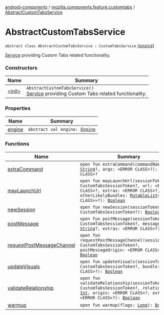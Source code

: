 [android-components](../../index.md) / [mozilla.components.feature.customtabs](../index.md) / [AbstractCustomTabsService](./index.md)

# AbstractCustomTabsService

`abstract class AbstractCustomTabsService : CustomTabsService` [(source)](https://github.com/mozilla-mobile/android-components/blob/master/components/feature/customtabs/src/main/java/mozilla/components/feature/customtabs/AbstractCustomTabsService.kt#L26)

[Service](#) providing Custom Tabs related functionality.

### Constructors

| Name | Summary |
|---|---|
| [&lt;init&gt;](-init-.md) | `AbstractCustomTabsService()`<br>[Service](#) providing Custom Tabs related functionality. |

### Properties

| Name | Summary |
|---|---|
| [engine](engine.md) | `abstract val engine: `[`Engine`](../../mozilla.components.concept.engine/-engine/index.md) |

### Functions

| Name | Summary |
|---|---|
| [extraCommand](extra-command.md) | `open fun extraCommand(commandName: `[`String`](https://kotlinlang.org/api/latest/jvm/stdlib/kotlin/-string/index.html)`?, args: <ERROR CLASS>?): <ERROR CLASS>?` |
| [mayLaunchUrl](may-launch-url.md) | `open fun mayLaunchUrl(sessionToken: CustomTabsSessionToken?, url: <ERROR CLASS>?, extras: <ERROR CLASS>?, otherLikelyBundles: `[`MutableList`](https://kotlinlang.org/api/latest/jvm/stdlib/kotlin.collections/-mutable-list/index.html)`<<ERROR CLASS>>?): `[`Boolean`](https://kotlinlang.org/api/latest/jvm/stdlib/kotlin/-boolean/index.html) |
| [newSession](new-session.md) | `open fun newSession(sessionToken: CustomTabsSessionToken?): `[`Boolean`](https://kotlinlang.org/api/latest/jvm/stdlib/kotlin/-boolean/index.html) |
| [postMessage](post-message.md) | `open fun postMessage(sessionToken: CustomTabsSessionToken?, message: `[`String`](https://kotlinlang.org/api/latest/jvm/stdlib/kotlin/-string/index.html)`?, extras: <ERROR CLASS>?): `[`Int`](https://kotlinlang.org/api/latest/jvm/stdlib/kotlin/-int/index.html) |
| [requestPostMessageChannel](request-post-message-channel.md) | `open fun requestPostMessageChannel(sessionToken: CustomTabsSessionToken?, postMessageOrigin: <ERROR CLASS>?): `[`Boolean`](https://kotlinlang.org/api/latest/jvm/stdlib/kotlin/-boolean/index.html) |
| [updateVisuals](update-visuals.md) | `open fun updateVisuals(sessionToken: CustomTabsSessionToken?, bundle: <ERROR CLASS>?): `[`Boolean`](https://kotlinlang.org/api/latest/jvm/stdlib/kotlin/-boolean/index.html) |
| [validateRelationship](validate-relationship.md) | `open fun validateRelationship(sessionToken: CustomTabsSessionToken?, relation: `[`Int`](https://kotlinlang.org/api/latest/jvm/stdlib/kotlin/-int/index.html)`, origin: <ERROR CLASS>?, extras: <ERROR CLASS>?): `[`Boolean`](https://kotlinlang.org/api/latest/jvm/stdlib/kotlin/-boolean/index.html) |
| [warmup](warmup.md) | `open fun warmup(flags: `[`Long`](https://kotlinlang.org/api/latest/jvm/stdlib/kotlin/-long/index.html)`): `[`Boolean`](https://kotlinlang.org/api/latest/jvm/stdlib/kotlin/-boolean/index.html) |
